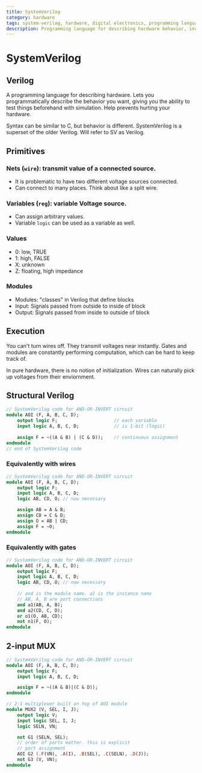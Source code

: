 ```yaml
---
title: SystemVerilog
category: hardware
tags: system-verilog, hardware, digital electronics, programming languages for hardware
description: Programming language for describing hardware behavior, including modules, primitives, execution, and structural representation
---
```


# SystemVerilog

## Verilog

A programming language for describing hardware. Lets you programmatically describe the behavior you want, giving you the ability to test things beforehand with simulation. Help prevents hurting your hardware.

Syntax can be similar to C, but behavior is different. SystemVerilog is a superset of the older Verilog. Will refer to SV as Verilog.

## Primitives

### Nets (`wire`): transmit value of a connected source.
- It is problematic to have two different voltage sources connected.
- Can connect to many places. Think about like a split wire.

### Variables (`reg`): variable Voltage source.
- Can assign arbitrary values.
- Variable `logic` can be used as a variable as well.

### Values
- 0: low, TRUE
- 1: high, FALSE
- X: unknown
- Z: floating, high impedance


### Modules

- Modules: "classes" in Verilog that define blocks
- Input: Signals passed from outside to inside of block
- Output: Signals passed from inside to outside of block

## Execution

You can't turn wires off. They transmit voltages near instantly. Gates and modules are constantly performing computation, which can be hard to keep track of.

In pure hardware, there is no notion of initialization. Wires can naturally pick up voltages from their enviornment.


## Structural Verilog

```sv
// SystemVerilog code for AND-OR-INVERT circuit
module AOI (F, A, B, C, D);
    output logic F;                     // each variable
    input logic A, B, C, D;             // is 1-bit (logic)
    
    assign F = ~((A & B) | (C & D));    // continuous assignment
endmodule
// end of SystemVerilog code
```

### Equivalently with wires

```sv
// SystemVerilog code for AND-OR-INVERT circuit
module AOI (F, A, B, C, D);
    output logic F;
    input logic A, B, C, D;
    logic AB, CD, O; // now necessary

    assign AB = A & B;
    assign CD = C & D;
    assign O = AB | CD;
    assign F = ~O;
endmodule
```

### Equivalently with gates

```sv
// SystemVerilog code for AND-OR-INVERT circuit
module AOI (F, A, B, C, D);
    output logic F;
    input logic A, B, C, D;
    logic AB, CD, O; // now necessary
    
    // and is the module name. a1 is the instance name
    // AB, A, B are port connections
    and a1(AB, A, B);
    and a2(CD, C, D);
    or o1(O, AB, CD);
    not n1(F, O);
endmodule
```

## 2-input MUX
```sv
// SystemVerilog code for AND-OR-INVERT circuit
module AOI (F, A, B, C, D);
    output logic F;
    input logic A, B, C, D;

    assign F = ~((A & B)|(C & D));
endmodule
```

```sv
// 2:1 multiplexer built on top of AOI module
module MUX2 (V, SEL, I, J);
    output logic V;
    input logic SEL, I, J;
    logic SELN, VN;

    not G1 (SELN, SEL);
    // order of ports matter. this is explicit
    // port assignment
    AOI G2 (.F(VN), .A(I), .B(SEL), .C(SELN), .D(J));
    not G3 (V, VN);
endmodule
```
